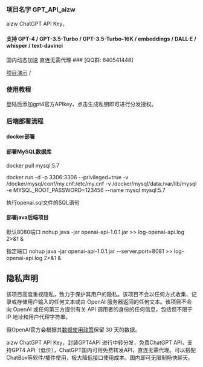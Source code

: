 ### 项目名字 GPT_API_aizw

aizw ChatGPT API Key，

#### 支持 **GPT-4** / GPT-3.5-Turbo / GPT-3.5-Turbo-16K / embeddings / DALL·E / whisper / text-davinci

国内动态加速 直连无需代理 ### [QQ群: 640541448]

[项目演示](https://aizw.io/) / 
### 使用教程

登陆后添加gpt4官方APIkey，点击生成私钥即可进行分发授权。
### 后端部署流程
#### docker部署
#### 部署MySQL数据库
docker pull mysql:5.7

docker run -d -p 3306:3306 --privileged=true -v /docker/mysql/conf/my.cnf:/etc/my.cnf -v /docker/mysql/data:/var/lib/mysql -e MYSQL_ROOT_PASSWORD=123456 --name mysql mysql:5.7

执行openai.sql文件的SQL语句


#### 部署java后端项目
默认8080端口
nohup java -jar openai-api-1.0.1.jar   >> log-openai-api.log 2>&1 &

指定端口
nohup java -jar openai-api-1.0.1.jar  --server.port=8081  >> log-openai-api.log 2>&1 &







## 隐私声明

该项目高度重视隐私，致力于保护其用户的隐私。该项目不会以任何方式收集、记录或存储用户输入的任何文本或由 OpenAI 服务器返回的任何文本。该项目不会向 OpenAI 或任何第三方提供有关 API 调用者的身份的任何信息，包括但不限于 IP 地址和用户代理字符串。

但OpenAI官方会根据其[数据使用政策](https://platform.openai.com/docs/data-usage-policies)保留 30 天的数据。

aizw ChatGPT API Key，封装GPT4API 进行中转分发，免费ChatGPT API，支持GPT4 API（低价），ChatGPT国内可用免费转发API，直连无需代理。可以搭配ChatBox等软件/插件使用，极大降低接口使用成本。国内即可无限制畅快聊天。
